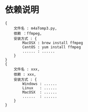 # 依赖说明
	{
		文件名 : m4aTomp3.py,
		依赖 ：ffmpeg,
		安装方式 : {
			MacOSX : brew install ffmpeg
			CentOS : yum install ffmpeg
			...... : ......
		}
	}
	{
		文件名 : xxx,
		依赖 : xxx,
		安装方式 : {
			Windows : ......
			Linux   : ......
			MacOSX  : ......
			......  : ......
		}
	}